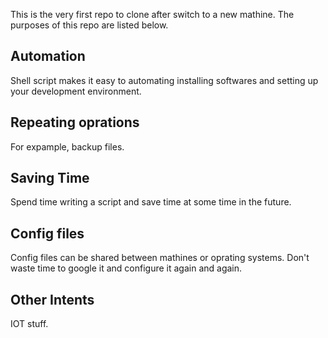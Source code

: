 This is the very first repo to clone after switch to a new mathine. The purposes of this repo are listed below.

## Automation
Shell script makes it easy to automating installing softwares and setting up your development environment. 
## Repeating oprations
For expample, backup files.
## Saving Time
Spend time writing a script and save time at some time in the future.
## Config files
Config files can be shared between mathines or oprating systems. Don't waste time to google it and configure it again and again.
## Other Intents
IOT stuff.

